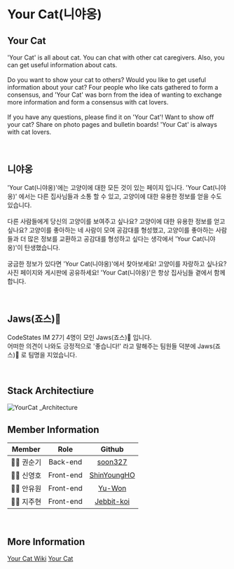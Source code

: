 # Your Cat(니야옹)

## Your Cat

'Your Cat' is all about cat. You can chat with other cat caregivers. Also, you can get useful information about cats. <br /><br />
Do you want to show your cat to others? Would you like to get useful information about your cat? Four people who like cats gathered to form a consensus, and 'Your Cat' was born from the idea of wanting to exchange more information and form a consensus with cat lovers. <br /><br />
If you have any questions, please find it on 'Your Cat'! Want to show off your cat? Share on photo pages and bulletin boards! 'Your Cat' is always with cat lovers.

<br>

## 니야옹

'Your Cat(니야옹)'에는 고양이에 대한 모든 것이 있는 페이지 입니다. 'Your Cat(니야옹)' 에서는 다른 집사님들과 소통 할 수 있고, 고양이에 대한 유용한 정보를 얻을 수도 있습니다. <br /><br />
다른 사람들에게 당신의 고양이를 보여주고 싶나요? 고양이에 대한 유용한 정보를 얻고 싶나요? 고양이를 좋아하는 네 사람이 모여 공감대를 형성했고, 고양이를 좋아하는 사람들과 더 많은 정보를 교환하고 공감대를 형성하고 싶다는 생각에서 'Your Cat(니야옹)'이 탄생했습니다. <br /><br />
궁금한 정보가 있다면 'Your Cat(니야옹)'에서 찾아보세요! 고양이를 자랑하고 싶나요? 사진 페이지와 게시판에 공유하세요! 'Your Cat(니야옹)'은 항상 집사님들 곁에서 함께합니다.

<br>

## Jaws(죠스)🦈

CodeStates IM 27기 4명이 모인 Jaws(죠스)🦈 입니다.<br />
어떠한 의견이 나와도 긍정적으로 '좋습니다!' 라고 말해주는 팀원들 덕분에 Jaws(죠스)🦈 로 팀명을 지었습니다.

<br>

## Stack Architectiure

![YourCat _Architecture](https://user-images.githubusercontent.com/76993386/117310558-58b1d200-aebe-11eb-9151-a0f1286997b3.png)

## Member Information

|  Member  |  Role  |      Github      |
| :-: | :-: | :--------------: |
| 👨‍💻 권순기  |  Back-end  | [soon327](https://github.com/soon327) |
| 👨‍💻 신영호  |  Front-end  |    [ShinYoungHO](https://github.com/ShinYoungHO)    |
|👩‍💻 안유원  |  Front-end  |     [Yu-Won](https://github.com/Yu-Won)     |
|👩‍💻 지주현  |  Front-end  |     [Jebbit-koi](https://github.com/Jebbit-koi)     |

<br>

## More Information
[Your Cat Wiki](https://github.com/codestates/yourcat-client/wiki)
[Your Cat](https://yourcat.tk/)

